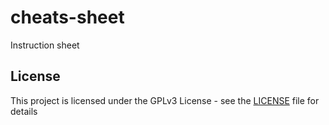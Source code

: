 # cheats-sheet
Instruction sheet


## License

This project is licensed under the GPLv3 License - see the [LICENSE](LICENSE) file for details
